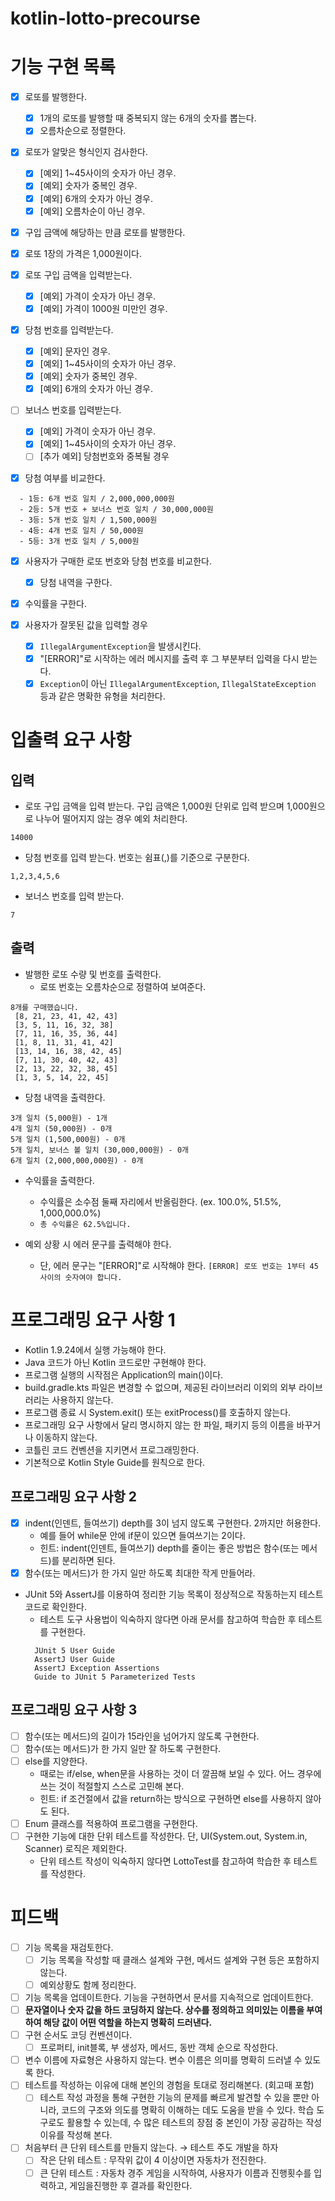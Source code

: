 # kotlin-lotto-precourse

# 기능 구현 목록

- [x] 로또를 발행한다.
    - [x] 1개의 로또를 발행할 때 중복되지 않는 6개의 숫자를 뽑는다.
    - [x] 오름차순으로 정렬한다.

- [x] 로또가 알맞은 형식인지 검사한다.
    - [x] [예외] 1~45사이의 숫자가 아닌 경우.
    - [x] [예외] 숫자가 중복인 경우.
    - [x] [예외] 6개의 숫자가 아닌 경우.
    - [x] [예외] 오름차순이 아닌 경우.

- [x] 구입 금액에 해당하는 만큼 로또를 발행한다.
- [x] 로또 1장의 가격은 1,000원이다.

- [x] 로또 구입 금액을 입력받는다.
    - [x] [예외] 가격이 숫자가 아닌 경우.
    - [x] [예외] 가격이 1000원 미만인 경우.

- [x] 당첨 번호를 입력받는다.
    - [x] [예외] 문자인 경우.
    - [x] [예외] 1~45사이의 숫자가 아닌 경우.
    - [x] [예외] 숫자가 중복인 경우.
    - [x] [예외] 6개의 숫자가 아닌 경우.

- [ ] 보너스 번호를 입력받는다.
    - [x] [예외] 가격이 숫자가 아닌 경우.
    - [x] [예외] 1~45사이의 숫자가 아닌 경우.
    - [ ] [추가 예외] 당첨번호와 중복될 경우

- [x] 당첨 여부를 비교한다.

```
  - 1등: 6개 번호 일치 / 2,000,000,000원
  - 2등: 5개 번호 + 보너스 번호 일치 / 30,000,000원
  - 3등: 5개 번호 일치 / 1,500,000원
  - 4등: 4개 번호 일치 / 50,000원
  - 5등: 3개 번호 일치 / 5,000원
```

- [x] 사용자가 구매한 로또 번호와 당첨 번호를 비교한다.
    - [x] 당첨 내역을 구한다.

- [x] 수익률을 구한다.

- [x] 사용자가 잘못된 값을 입력할 경우
    - [x] `IllegalArgumentException`을 발생시킨다.
    - [x] "[ERROR]"로 시작하는 에러 메시지를 출력 후 그 부분부터 입력을 다시 받는다.
    - [x] `Exception`이 아닌 `IllegalArgumentException`, `IllegalStateException` 등과 같은 명확한 유형을 처리한다.

# 입출력 요구 사항

## 입력

- 로또 구입 금액을 입력 받는다. 구입 금액은 1,000원 단위로 입력 받으며 1,000원으로 나누어 떨어지지 않는 경우 예외 처리한다.

`14000`

- 당첨 번호를 입력 받는다. 번호는 쉼표(,)를 기준으로 구분한다.

`1,2,3,4,5,6`

- 보너스 번호를 입력 받는다.

`7`

## 출력

- 발행한 로또 수량 및 번호를 출력한다.
    - 로또 번호는 오름차순으로 정렬하여 보여준다.

```
8개를 구매했습니다.
 [8, 21, 23, 41, 42, 43]
 [3, 5, 11, 16, 32, 38]
 [7, 11, 16, 35, 36, 44]
 [1, 8, 11, 31, 41, 42]
 [13, 14, 16, 38, 42, 45]
 [7, 11, 30, 40, 42, 43]
 [2, 13, 22, 32, 38, 45]
 [1, 3, 5, 14, 22, 45]
```                

- 당첨 내역을 출력한다.

```
3개 일치 (5,000원) - 1개
4개 일치 (50,000원) - 0개
5개 일치 (1,500,000원) - 0개
5개 일치, 보너스 볼 일치 (30,000,000원) - 0개
6개 일치 (2,000,000,000원) - 0개
```

- 수익률을 출력한다.
    - 수익률은 소수점 둘째 자리에서 반올림한다. (ex. 100.0%, 51.5%, 1,000,000.0%)
    - `총 수익률은 62.5%입니다.`

- 예외 상황 시 에러 문구를 출력해야 한다.
    - 단, 에러 문구는 "[ERROR]"로 시작해야 한다.
      `[ERROR] 로또 번호는 1부터 45 사이의 숫자여야 합니다.`

# 프로그래밍 요구 사항 1

- Kotlin 1.9.24에서 실행 가능해야 한다.
- Java 코드가 아닌 Kotlin 코드로만 구현해야 한다.
- 프로그램 실행의 시작점은 Application의 main()이다.
- build.gradle.kts 파일은 변경할 수 없으며, 제공된 라이브러리 이외의 외부 라이브러리는 사용하지 않는다.
- 프로그램 종료 시 System.exit() 또는 exitProcess()를 호출하지 않는다.
- 프로그래밍 요구 사항에서 달리 명시하지 않는 한 파일, 패키지 등의 이름을 바꾸거나 이동하지 않는다.
- 코틀린 코드 컨벤션을 지키면서 프로그래밍한다.
- 기본적으로 Kotlin Style Guide를 원칙으로 한다.

## 프로그래밍 요구 사항 2

- [x] indent(인덴트, 들여쓰기) depth를 3이 넘지 않도록 구현한다. 2까지만 허용한다.
    - 예를 들어 while문 안에 if문이 있으면 들여쓰기는 2이다.
    - 힌트: indent(인덴트, 들여쓰기) depth를 줄이는 좋은 방법은 함수(또는 메서드)를 분리하면 된다.
- [x] 함수(또는 메서드)가 한 가지 일만 하도록 최대한 작게 만들어라.

- JUnit 5와 AssertJ를 이용하여 정리한 기능 목록이 정상적으로 작동하는지 테스트 코드로 확인한다.
    - 테스트 도구 사용법이 익숙하지 않다면 아래 문서를 참고하여 학습한 후 테스트를 구현한다.
  ```
    JUnit 5 User Guide
    AssertJ User Guide
    AssertJ Exception Assertions
    Guide to JUnit 5 Parameterized Tests
  ```

## 프로그래밍 요구 사항 3

- [ ] 함수(또는 메서드)의 길이가 15라인을 넘어가지 않도록 구현한다.
- [ ] 함수(또는 메서드)가 한 가지 일만 잘 하도록 구현한다.
- [ ] else를 지양한다.
    - 때로는 if/else, when문을 사용하는 것이 더 깔끔해 보일 수 있다. 어느 경우에 쓰는 것이 적절할지 스스로 고민해 본다.
    - 힌트: if 조건절에서 값을 return하는 방식으로 구현하면 else를 사용하지 않아도 된다.
- [ ] Enum 클래스를 적용하여 프로그램을 구현한다.
- [ ] 구현한 기능에 대한 단위 테스트를 작성한다. 단, UI(System.out, System.in, Scanner) 로직은 제외한다.
    - 단위 테스트 작성이 익숙하지 않다면 LottoTest를 참고하여 학습한 후 테스트를 작성한다.

# 피드백

- [ ] 기능 목록을 재검토한다.
    - [ ] 기능 목록을 작성할 때 클래스 설계와 구현, 메서드 설계와 구현 등은 포함하지 않는다.
    - [ ] 예외상황도 함께 정리한다.
- [ ] 기능 목록을 업데이트한다. 기능을 구현하면서 문서를 지속적으로 업데이트한다.
- [ ] **문자열이나 숫자 값을 하드 코딩하지 않는다. 상수를 정의하고 의미있는 이름을 부여하여 해당 값이 어떤 역할을 하는지 명확히 드러낸다.**
- [ ] 구현 순서도 코딩 컨벤션이다.
    - [ ] 프로퍼티, init블록, 부 생성자, 메서드, 동반 객체 순으로 작성한다.
- [ ] 변수 이름에 자료형은 사용하지 않는다. 변수 이름은 의미를 명확히 드러낼 수 있도록 한다.
- [ ] 테스트를 작성하는 이유에 대해 본인의 경험을 토대로 정리해본다. (회고때 포함)
    - [ ] 테스트 작성 과정을 통해 구현한 기능의 문제를 빠르게 발견할 수 있을 뿐만 아니라, 코드의 구조와 의도를 명확히 이해하는 데도 도움을 받을 수 있다. 학습 도구로도 활용할 수 있는데, 수 많은
      테스트의 장점 중 본인이 가장 공감하는 작성 이유를 작성해 본다.
- [ ] 처음부터 큰 단위 테스트를 만들지 않는다. → 테스트 주도 개발을 하자
    - [ ] 작은 단위 테스트 : 무작위 값이 4 이상이면 자동차가 전진한다.
    - [ ] 큰 단위 테스트 : 자동차 경주 게임을 시작하여, 사용자가 이름과 진행횟수를 입력하고, 게임을진행한 후 결과를 확인한다.